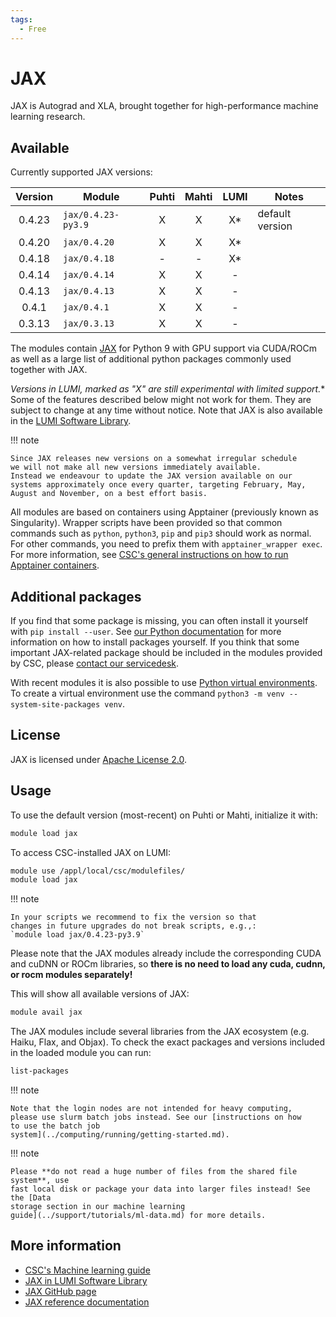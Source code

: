 ```yaml
---
tags:
  - Free
---
```


# JAX

JAX is Autograd and XLA, brought together for high-performance machine
learning research.


## Available

Currently supported JAX versions:

| Version | Module             | Puhti | Mahti | LUMI | Notes           |
|:-------:|--------------------|:-----:|:-----:|:----:|-----------------|
| 0.4.23  | `jax/0.4.23-py3.9` | X     | X     | X*   | default version |
| 0.4.20  | `jax/0.4.20`       | X     | X     | X*   |                 |
| 0.4.18  | `jax/0.4.18`       | -     | -     | X*   |                 |
| 0.4.14  | `jax/0.4.14`       | X     | X     | -    |                 |
| 0.4.13  | `jax/0.4.13`       | X     | X     | -    |                 |
| 0.4.1   | `jax/0.4.1`        | X     | X     | -    |                 |
| 0.3.13  | `jax/0.3.13`       | X     | X     | -    |                 |

The modules contain [JAX](https://github.com/google/jax/) for Python 9
with GPU support via CUDA/ROCm as well as a large list of additional python packages commonly used together with JAX.

**Versions in LUMI, marked as "X*" are still experimental with limited
support.** Some of the features described below might not work for them.
They are subject to change at any time without notice. Note that JAX is
also available in the [LUMI Software Library](https://lumi-supercomputer.github.io/LUMI-EasyBuild-docs/j/jax/).

!!! note

    Since JAX releases new versions on a somewhat irregular schedule
    we will not make all new versions immediately available.
    Instead we endeavour to update the JAX version available on our systems approximately once every quarter, targeting February, May, August and November, on a best effort basis.

All modules are based on containers using Apptainer (previously known
as Singularity). Wrapper scripts have been provided so that common
commands such as `python`, `python3`, `pip` and `pip3` should work as
normal. For other commands, you need to prefix them with
`apptainer_wrapper exec`. For more information, see [CSC's general
instructions on how to run Apptainer
containers](../computing/containers/run-existing.md).


## Additional packages

If you find that some package is missing, you can often install it
yourself with `pip install --user`. See [our Python
documentation](python.md#installing-python-packages-to-existing-modules)
for more information on how to install packages yourself. If you think
that some important JAX-related package should be included in
the modules provided by CSC, please [contact our
servicedesk](../support/contact.md).


With recent modules it is also possible to use [Python virtual
environments](https://packaging.python.org/en/latest/guides/installing-using-pip-and-virtual-environments/#creating-a-virtual-environment). To
create a virtual environment use the command
`python3 -m venv --system-site-packages venv`.

## License

JAX is licensed under [Apache License
2.0](https://github.com/google/jax/blob/main/LICENSE).

## Usage

To use the default version (most-recent) on Puhti or Mahti, initialize it with:

```bash
module load jax
```

To access CSC-installed JAX on LUMI:

```bash
module use /appl/local/csc/modulefiles/
module load jax
```

!!! note

    In your scripts we recommend to fix the version so that
    changes in future upgrades do not break scripts, e.g.,:
    `module load jax/0.4.23-py3.9`

Please note that the JAX modules already include the corresponding
CUDA and cuDNN or ROCm libraries, so **there is no need to load any
cuda, cudnn, or rocm modules separately!**

This will show all available versions of JAX:

```bash
module avail jax
```

The JAX modules include several libraries from the JAX ecosystem
(e.g. Haiku, Flax, and Objax). To check the exact packages and
versions included in the loaded module you can run:

```bash
list-packages
```

!!! note

    Note that the login nodes are not intended for heavy computing,
    please use slurm batch jobs instead. See our [instructions on how
    to use the batch job
    system](../computing/running/getting-started.md).

!!! note

    Please **do not read a huge number of files from the shared file system**, use
    fast local disk or package your data into larger files instead! See the [Data
    storage section in our machine learning
    guide](../support/tutorials/ml-data.md) for more details.

## More information

- [CSC's Machine learning guide](../support/tutorials/ml-guide.md)
- [JAX in LUMI Software Library](https://lumi-supercomputer.github.io/LUMI-EasyBuild-docs/j/jax/)
- [JAX GitHub page](https://github.com/google/jax)
- [JAX reference documentation](https://jax.readthedocs.io/en/latest/)
